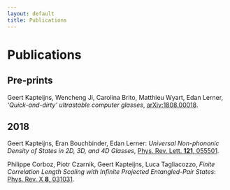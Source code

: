 ```yaml
---
layout: default
title: Publications
---
```


# Publications

## Pre-prints


Geert Kapteijns, Wencheng Ji, Carolina Brito, Matthieu Wyart,
Edan Lerner, *‘Quick-and-dirty’ ultrastable computer glasses*, [arXiv:1808.00018](https://arxiv.org/abs/1808.00018).


## 2018

Geert Kapteijns, Eran Bouchbinder, Edan Lerner:
*Universal Non-phononic Density of States in 2D, 3D, and 4D Glasses*, [Phys. Rev. Lett. **121**, 055501](https://journals.aps.org/prl/abstract/10.1103/PhysRevLett.121.055501).

Philippe Corboz, Piotr Czarnik, Geert Kapteijns, Luca Tagliacozzo,
*Finite Correlation Length Scaling with Infinite Projected Entangled-Pair States*:
[Phys. Rev. X **8**, 031031](https://journals.aps.org/prx/abstract/10.1103/PhysRevX.8.031031).



